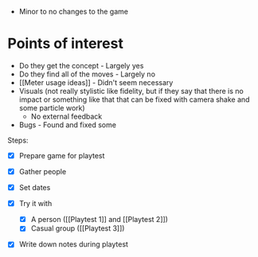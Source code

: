 - Minor to no changes to the game

# Points of interest
- Do they get the concept - Largely yes
- Do they find all of the moves - Largely no
- [[Meter usage ideas]] - Didn't seem necessary
- Visuals (not really stylistic like fidelity, but if they say that there is no impact or something like that that can be fixed with camera shake and some particle work)
	- No external feedback
- Bugs - Found and fixed some

Steps:
- [x] Prepare game for playtest
- [x] Gather people
- [x] Set dates
- [x] Try it with
	- [x] A person ([[Playtest 1]] and [[Playtest 2]])
	- [x] Casual group ([[Playtest 3]])
- [x] Write down notes during playtest


